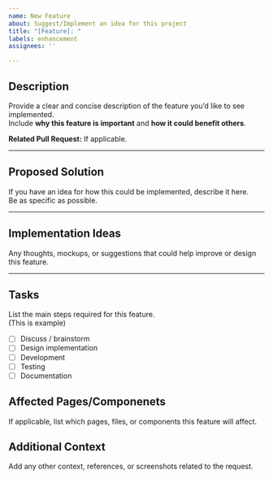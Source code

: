 ```yaml
---
name: New Feature
about: Suggest/Implement an idea for this project
title: "[Feature]: "
labels: enhancement
assignees: ''

---
```


## Description
Provide a clear and concise description of the feature you’d like to see implemented.  
Include **why this feature is important** and **how it could benefit others**.

**Related Pull Request:**
If applicable. 

---

## Proposed Solution
If you have an idea for how this could be implemented, describe it here.  
Be as specific as possible.

---

## Implementation Ideas
Any thoughts, mockups, or suggestions that could help improve or design this feature.

---

## Tasks
List the main steps required for this feature.  
(This is example)
- [ ] Discuss / brainstorm
- [ ] Design implementation
- [ ] Development
- [ ] Testing
- [ ] Documentation

## Affected Pages/Componenets
If applicable, list which pages, files, or components this feature will affect.

## Additional Context
Add any other context, references, or screenshots related to the request.

